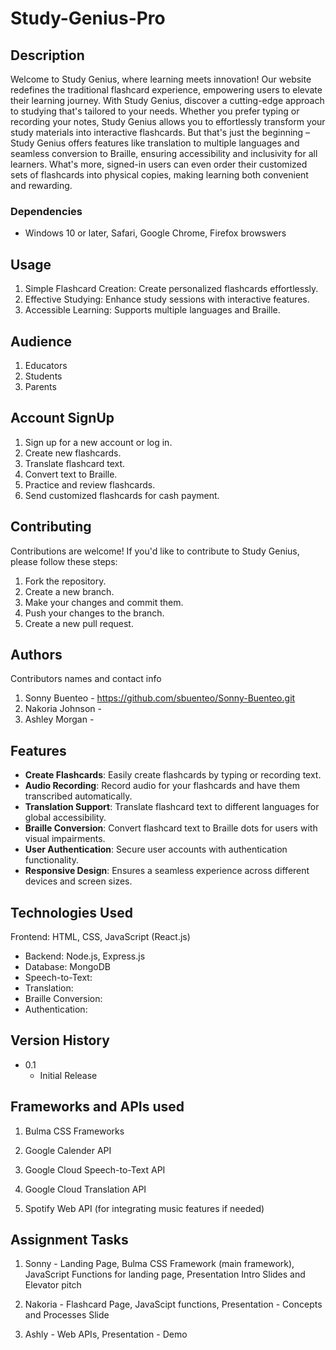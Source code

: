 # Study-Genius-Pro


## Description

Welcome to Study Genius, where learning meets innovation! Our website redefines the traditional flashcard experience, empowering users to elevate their learning journey. With Study Genius, discover a cutting-edge approach to studying that's tailored to your needs. Whether you prefer typing or recording your notes, Study Genius allows you to effortlessly transform your study materials into interactive flashcards. But that's just the beginning – Study Genius offers features like translation to multiple languages and seamless conversion to Braille, ensuring accessibility and inclusivity for all learners. What's more, signed-in users can even order their customized sets of flashcards into physical copies, making learning both convenient and rewarding.
### Dependencies

* Windows 10 or later, Safari, Google Chrome, Firefox browswers

## Usage

1. Simple Flashcard Creation: Create personalized flashcards effortlessly.
2. Effective Studying: Enhance study sessions with interactive features.
3. Accessible Learning: Supports multiple languages and Braille.

## Audience

1. Educators
2. Students
3. Parents

## Account SignUp

1. Sign up for a new account or log in.
2. Create new flashcards.
3. Translate flashcard text.
4. Convert text to Braille.
5. Practice and review flashcards.
6. Send customized flashcards for cash payment.

## Contributing

Contributions are welcome! If you'd like to contribute to Study Genius, please follow these steps:

1. Fork the repository.
2. Create a new branch.
3. Make your changes and commit them.
4. Push your changes to the branch.
5. Create a new pull request.


## Authors

Contributors names and contact info

1. Sonny Buenteo - https://github.com/sbuenteo/Sonny-Buenteo.git
2. Nakoria Johnson - 
3. Ashley Morgan - 

## Features

- **Create Flashcards**: Easily create flashcards by typing or recording text.
- **Audio Recording**: Record audio for your flashcards and have them transcribed automatically.
- **Translation Support**: Translate flashcard text to different languages for global accessibility.
- **Braille Conversion**: Convert flashcard text to Braille dots for users with visual impairments.
- **User Authentication**: Secure user accounts with authentication functionality.
- **Responsive Design**: Ensures a seamless experience across different devices and screen sizes.

## Technologies Used

Frontend: HTML, CSS, JavaScript (React.js)
- Backend: Node.js, Express.js
- Database: MongoDB
- Speech-to-Text:
- Translation: 
- Braille Conversion: 
- Authentication: 

## Version History

* 0.1
    * Initial Release

## Frameworks and APIs used

1. Bulma CSS Frameworks

2. Google Calender API

3. Google Cloud Speech-to-Text API

4. Google Cloud Translation API

5. Spotify Web API (for integrating music features if needed)

## Assignment Tasks
1. Sonny - Landing Page, Bulma CSS Framework (main framework), JavaScript Functions for landing page, Presentation Intro Slides and Elevator pitch

2. Nakoria - Flashcard Page, JavaScipt functions, Presentation - Concepts and Processes Slide

3. Ashly - Web APIs, Presentation - Demo